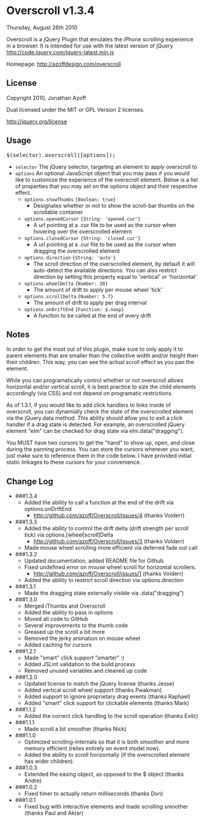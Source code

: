 Overscroll v1.3.4
=================
Thursday, August 26th 2010

Overscroll is a jQuery Plugin that emulates the iPhone scrolling experience in a browser. It is intended for use with the latest version of jQuery http://code.jquery.com/jquery-latest.min.js

Homepage: <http://azoffdesign.com/overscroll>
 
License
-------
Copyright 2010, Jonathan Azoff

Dual licensed under the MIT or GPL Version 2 licenses.

<http://jquery.org/license>

Usage
-----
<pre>$(selector).overscroll([options]);</pre>

+ `selector`
    The jQuery selector, targeting an element to apply overscroll to
+ `options`
    An optional JavaScript object that you may pass if you would like to customize the experience of the overscroll element. Below is a list of properties that you may set on the options object and their respective effect.
    * `options.showThumbs` `{Boolean: true}`
        - Designates whether or not to show the scroll-bar thumbs on the scrollable container
    * `options.openedCursor` `{String: 'opened.cur'}`
        - A url pointing at a .cur file to be used as the cursor when hovering over the overscrolled element
    * `options.closedCursor` `{String: 'closed.cur'}`
        - A url pointing at a .cur file to be used as the cursor when dragging the overscrolled element
    * `options.direction` `{String: 'auto'}`
        - The scroll direction of the overscrolled element, by default it will auto-detect the available directions. You can also restrict direction by setting this property equal to 'vertical' or 'horizontal'
    * `options.wheelDelta` `{Number: 20}`
        - The amount of drift to apply per mouse wheel 'tick'
    * `options.scrollDelta` `{Number: 5.7}`
        - The amount of drift to apply per drag interval
    * `options.onDriftEnd` `{Function: $.noop}`
        - A function to be called at the end of every drift 

Notes
-----
In order to get the most out of this plugin, make sure to only apply it to parent elements that are smaller than the collective width and/or height then their children. This way, you can see the actual scroll effect as you pan the element.

While you can programatically control whether or not overscroll allows horizontal and/or vertical scroll, it is best practice to size the child elements accordingly (via CSS) and not depend on programatic restrictions.

As of 1.3.1, if you would like to add click handlers to links inside of overscroll, you can dynamially check the state of the overscrolled element via the jQuery.data method. This ability should allow you to exit a click handler if a drag state is detected. For example, an overscrolled jQuery element "elm" can be checked for drag state via elm.data("dragging").

You MUST have two cursors to get the "hand" to show up, open, and close during the panning process. You can store the cursors wherever you want, just make sure to reference them in the code below. I have provided initial static linkages to these cursors for your convenience.        

Change Log
----------

 * ###1.3.4
   - Added the ability to call a function at the end of the drift via options.onDriftEnd 
      + <http://github.com/azoff/Overscroll/issues/4> (thanks Volderr)
 * ###1.3.3
    - Added the ability to control the drift delta (drift strength per scroll tick) via options.[wheel|scroll]Delta
       + <http://github.com/azoff/Overscroll/issues/3> (thanks Volderr)
    - Made mouse wheel scrolling more efficient via deferred fade out call
 * ###1.3.2
   - Updated documentation, added README file for Github
   - Fixed undefined error on mouse wheel scroll for horizontal scrollers.
      + <http://github.com/azoff/Overscroll/issues/1> (thanks Volderr)
   - Added the ability to restrict scroll direction via options.direction
 * ###1.3.1
   - Made the dragging state externally visible via .data("dragging")
 * ###1.3.0
   - Merged iThumbs and Overscroll
   - Added the ability to pass in options
   - Moved all code to GitHub
   - Several improvements to the thumb code
   - Greased up the scroll a bit more
   - Removed the jerky animation on mouse wheel
   - Added caching for cursors
 * ###1.2.1
   - Made "smart" click support "smarter" :)
   - Added JSLint validation to the build process
   - Removed unused variables and cleaned up code
 * ###1.2.0
   - Updated license to match the jQuery license (thanks Jesse)
   - Added vertical scroll wheel support (thanks Pwakman)
   - Added support to ignore proprietary drag events (thanks Raphael)
   - Added "smart" click support for clickable elements (thanks Mark)
 * ###1.1.2
   - Added the correct click handling to the scroll operation (thanks Evilc)
 * ###1.1.1
   - Made scroll a bit smoother (thanks Nick)
 * ###1.1.0
   - Optimized scrolling-internals so that it is both smoother and more memory efficient (relies entirely on event model now). 
   - Added the ability to scroll horizontally (if the overscrolled element has wider children).
 * ###1.0.3
   - Extended the easing object, as opposed to the $ object (thanks Andre)
 * ###1.0.2
   - Fixed timer to actually return milliseconds (thanks Don)
 * ###1.0.1
   - Fixed bug with interactive elements and made scrolling smoother (thanks Paul and Aktar)